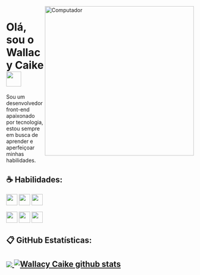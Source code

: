 <img src="https://raw.githubusercontent.com/MicaelliMedeiros/micaellimedeiros/master/image/computer-illustration.png" min-width="400px" max-width="400px" width="400px" align="right" alt="Computador">
<h1 align="left">Olá, sou o Wallacy Caike <img src="https://i.pinimg.com/originals/35/fd/5a/35fd5ac0ccf20d1b59ac90a97e0f77d6.gif" height="40px"></h1>
<!-- https://raw.githubusercontent.com/kaueMarques/kaueMarques/master/hi.gif -->
<p align="left"> 
  Sou um desenvolvedor front-end apaixonado por tecnologia, estou sempre em busca de aprender e aperfeiçoar minhas habilidades.
</p>


<h2 align="left">☕ Habilidades:</h2>

<code><img height="30" src="https://img.shields.io/badge/HTML5-E34F26?style=for-the-badge&logo=html5&logoColor=white"></code>
<code><img height="30" src="https://img.shields.io/badge/CSS3-1572B6?style=for-the-badge&logo=css3&logoColor=white"></code>
<code><img height="30" src="https://img.shields.io/badge/JavaScript-F7DF1E?style=for-the-badge&logo=javascript&logoColor=black"></code>

<code><img height="30" src="https://img.shields.io/badge/React-20232A?style=for-the-badge&logo=react&logoColor=61DAFB"></code>
<code><img height="30" src="https://img.shields.io/badge/Sass-CC6699?style=for-the-badge&logo=sass&logoColor=white"></code>
<code><img height="30" src="https://img.shields.io/badge/Git-E34F26?style=for-the-badge&logo=git&logoColor=white"></code>
  
  
<h2>📋 GitHub Estatísticas:<h2/>

<a href="https://github.com/Gurupreet">
  <img align="center" src="https://github-readme-stats.vercel.app/api/top-langs/?username=wallacycaike&hide=html&layout=compact=true&theme=synthwave" />
</a>

<a href="https://github.com/Gurupreet">
 <img align="center" src="https://github-readme-stats.vercel.app/api?username=wallacycaike&show_icons=true&theme=synthwave&line_height=27" alt="Wallacy Caike github stats"/>
</a>
